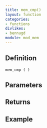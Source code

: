 ```yaml
---
title: mem_cmp()
layout: function
categories:
- functions
divlikes:
- bennugd
module: mod_mem
---
```


## Definition

    mem_cmp ( )

## Parameters

## Returns

## Example
